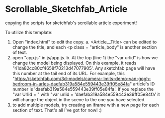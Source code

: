 # Scrollable_Sketchfab_Article
copying the scripts for sketchfab's scrollable article experiment!

To utilize this template: 

1. Open "index.html" to edit the copy. 
  a. <Article__Title> can be edited to change the title, and each <p class = "article_body" is another section of text.
2.  open "app.js" in js/app.js. 
  b. At the top (line 1) the "var urlid" is how we change the model being displayed. On this example, it reads "41da82cc80cf4658f70213d47077905'. 
     Any sketchfab page will have this number at the tail end of its URL. For example, this "https://sketchfab.com/3d-models/camera-limits-demo-van-gogh-bedroom-in-arles-daefab319a584e559443e39ff05e84fa" article's ID number is 'daefab319a584e559443e39ff05e84fa'. If you replace the "var Urlid = " with "var urlid = 'daefab319a584e559443e39ff05e84fa' it will change the object in the scene to the one you have selected. 
3. to add multiple models, try creating an iframe with a new page for each section of text. That's all I've got for now! :)     
